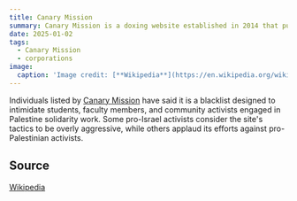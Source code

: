 ```yaml
---
title: Canary Mission
summary: Canary Mission is a doxing website established in 2014 that publishes the personal information of students, professors, and organizations that it considers to be anti-Israel, focusing primarily on people at North American universities. 
date: 2025-01-02
tags:
  - Canary Mission
  - corporations
image:
  caption: 'Image credit: [**Wikipedia**](https://en.wikipedia.org/wiki/File:Logo_of_Canary_Mission.webp)'
---
```



Individuals listed by [Canary Mission](https://canarymission.org/) have said it is a blacklist designed to intimidate students, 
faculty members, and community activists engaged in Palestine solidarity work. 
Some pro-Israel activists consider the site's tactics to be overly aggressive, while others applaud 
its efforts against pro-Palestinian activists.


## Source

[Wikipedia](https://en.wikipedia.org/wiki/Canary_Mission)
